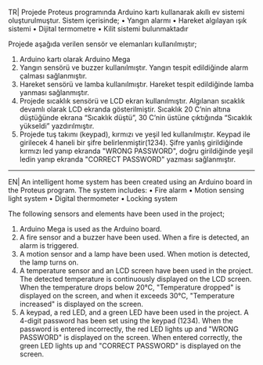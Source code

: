 TR| Projede Proteus programında Arduino kartı kullanarak akıllı ev sistemi oluşturulmuştur. Sistem içerisinde;
      • Yangın alarmı
      • Hareket algılayan ışık sistemi
      • Dijital termometre
      • Kilit sistemi bulunmaktadır

Projede aşağıda verilen sensör ve elemanları kullanılmıştır;
1. Arduino kartı olarak Arduino Mega
2. Yangın sensörü ve buzzer kullanılmıştır. Yangın tespit edildiğinde alarm çalması sağlanmıştır.
3. Hareket sensörü ve lamba kullanılmıştır. Hareket tespit edildiğinde lamba yanması sağlanmıştır.
4. Projede sıcaklık sensörü ve LCD ekran kullanılmıştır. Algılanan sıcaklık devamlı olarak LCD ekranda gösterilmiştir. Sıcaklık 20 C’nin altına düştüğünde ekrana “Sıcaklık düştü”, 30 C’nin üstüne çıktığında “Sıcaklık yükseldi” yazdırılmıştır.
5. Projede tuş takımı (keypad), kırmızı ve yeşil led kullanılmıştır. Keypad ile girilecek 4 haneli bir şifre belirlenmiştir(1234). Şifre yanlış girildiğinde kırmızı led yanıp ekranda "WRONG PASSWORD", doğru girildiğinde yeşil ledin yanıp ekranda "CORRECT PASSWORD" yazması sağlanmıştır.

-----------------------------------------------------------------------------------------------------------------------------------------------------------------------------------------

EN| An intelligent home system has been created using an Arduino board in the Proteus program. The system includes:
     • Fire alarm
     • Motion sensing light system
     • Digital thermometer
     • Locking system

The following sensors and elements have been used in the project;
1. Arduino Mega is used as the Arduino board.
2. A fire sensor and a buzzer have been used. When a fire is detected, an alarm is triggered.
3. A motion sensor and a lamp have been used. When motion is detected, the lamp turns on.
4. A temperature sensor and an LCD screen have been used in the project. The detected temperature is continuously displayed on the LCD screen. When the temperature drops below 20°C, "Temperature dropped" is displayed on the screen, and when it exceeds 30°C, "Temperature increased" is displayed on the screen.
5. A keypad, a red LED, and a green LED have been used in the project. A 4-digit password has been set using the keypad (1234). When the password is entered incorrectly, the red LED lights up and "WRONG PASSWORD" is displayed on the screen. When entered correctly, the green LED lights up and "CORRECT PASSWORD" is displayed on the screen.



